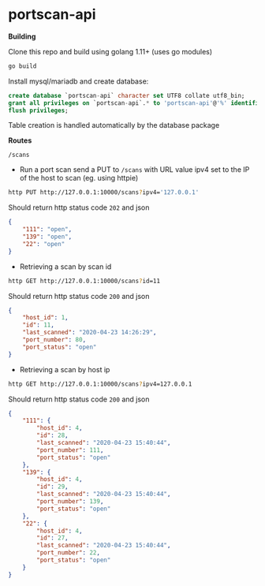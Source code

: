 portscan-api
============

**Building**

Clone this repo and build using golang 1.11+ (uses go modules)
```sh
go build
```

Install mysql/mariadb and create database:

```sql
create database `portscan-api` character set UTF8 collate utf8_bin;
grant all privileges on `portscan-api`.* to 'portscan-api'@'%' identified by "<secret>";
flush privileges;
```

Table creation is handled automatically by the database package

**Routes**

`/scans`

- Run a port scan send a PUT to `/scans` with URL value ipv4 set to the IP of the host to scan (eg. using httpie)
```sh
http PUT http://127.0.0.1:10000/scans?ipv4='127.0.0.1'
```

Should return http status code `202` and json
```json
{
    "111": "open",
    "139": "open",
    "22": "open"
}
```

- Retrieving a scan by scan id
```sh
http GET http://127.0.0.1:10000/scans?id=11
```

Should return http status code `200` and json
```json
{
    "host_id": 1,
    "id": 11,
    "last_scanned": "2020-04-23 14:26:29",
    "port_number": 80,
    "port_status": "open"
}
```

- Retrieving a scan by host ip
```sh
http GET http://127.0.0.1:10000/scans?ipv4=127.0.0.1
```

Should return http status code `200` and json
```json
{
    "111": {
        "host_id": 4,
        "id": 28,
        "last_scanned": "2020-04-23 15:40:44",
        "port_number": 111,
        "port_status": "open"
    },
    "139": {
        "host_id": 4,
        "id": 29,
        "last_scanned": "2020-04-23 15:40:44",
        "port_number": 139,
        "port_status": "open"
    },
    "22": {
        "host_id": 4,
        "id": 27,
        "last_scanned": "2020-04-23 15:40:44",
        "port_number": 22,
        "port_status": "open"
    }
}
```
